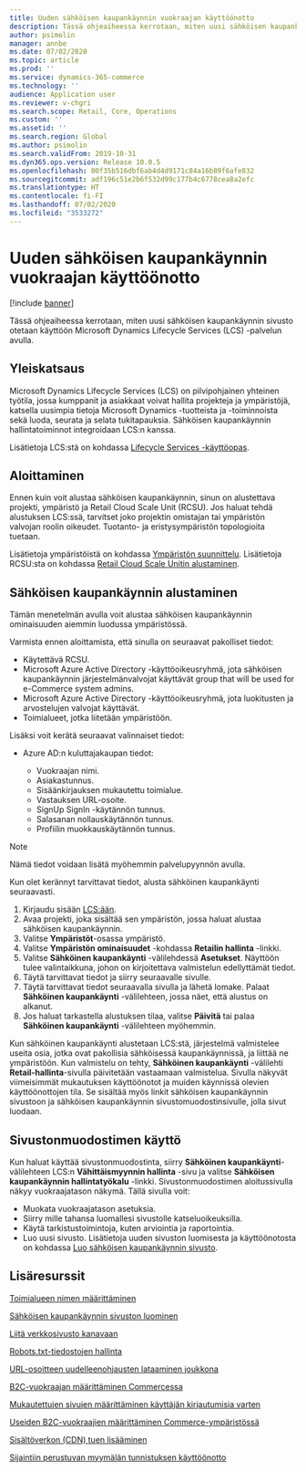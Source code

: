 ```yaml
---
title: Uuden sähköisen kaupankäynnin vuokraajan käyttöönotto
description: Tässä ohjeaiheessa kerrotaan, miten uusi sähköisen kaupankäynnin vuokraaja otetaan käyttöön Microsoft Dynamics Lifecycle Services (LCS) -palvelun avulla.
author: psimolin
manager: annbe
ms.date: 07/02/2020
ms.topic: article
ms.prod: ''
ms.service: dynamics-365-commerce
ms.technology: ''
audience: Application user
ms.reviewer: v-chgri
ms.search.scope: Retail, Core, Operations
ms.custom: ''
ms.assetid: ''
ms.search.region: Global
ms.author: psimolin
ms.search.validFrom: 2019-10-31
ms.dyn365.ops.version: Release 10.0.5
ms.openlocfilehash: 00f35b516dbf6ab4d4d9171c84a16b89f6afe832
ms.sourcegitcommit: adf196c51e2b6f532d99c177b4c6778cea8a2efc
ms.translationtype: HT
ms.contentlocale: fi-FI
ms.lasthandoff: 07/02/2020
ms.locfileid: "3533272"
---
```

# <a name="deploy-a-new-e-commerce-tenant"></a>Uuden sähköisen kaupankäynnin vuokraajan käyttöönotto


[!include [banner](includes/banner.md)]

Tässä ohjeaiheessa kerrotaan, miten uusi sähköisen kaupankäynnin sivusto otetaan käyttöön Microsoft Dynamics Lifecycle Services (LCS) -palvelun avulla.

## <a name="overview"></a>Yleiskatsaus

Microsoft Dynamics Lifecycle Services (LCS) on pilvipohjainen yhteinen työtila, jossa kumppanit ja asiakkaat voivat hallita projekteja ja ympäristöjä, katsella uusimpia tietoja Microsoft Dynamics -tuotteista ja -toiminnoista sekä luoda, seurata ja selata tukitapauksia. Sähköisen kaupankäynnin hallintatoiminnot integroidaan LCS:n kanssa.

Lisätietoja LCS:stä on kohdassa [Lifecycle Services -käyttöopas](https://docs.microsoft.com/dynamics365/unified-operations/dev-itpro/lifecycle-services/lcs-user-guide).
    
## <a name="get-started"></a>Aloittaminen

Ennen kuin voit alustaa sähköisen kaupankäynnin, sinun on alustettava projekti, ympäristö ja Retail Cloud Scale Unit (RCSU). Jos haluat tehdä alustuksen LCS:ssä, tarvitset joko projektin omistajan tai ympäristön valvojan roolin oikeudet. Tuotanto- ja eristysympäristön topologioita tuetaan.

Lisätietoja ympäristöistä on kohdassa [Ympäristön suunnittelu](https://docs.microsoft.com/dynamics365/unified-operations/fin-and-ops/imp-lifecycle/environment-planning). Lisätietoja RCSU:sta on kohdassa [Retail Cloud Scale Unitin alustaminen](https://docs.microsoft.com/dynamics365/unified-operations/dev-itpro/deployment/initialize-retail-channels).

## <a name="initialize-e-commerce"></a>Sähköisen kaupankäynnin alustaminen

Tämän menetelmän avulla voit alustaa sähköisen kaupankäynnin ominaisuuden aiemmin luodussa ympäristössä.

Varmista ennen aloittamista, että sinulla on seuraavat pakolliset tiedot:

- Käytettävä RCSU.
- Microsoft Azure Active Directory -käyttöoikeusryhmä, jota sähköisen kaupankäynnin järjestelmänvalvojat käyttävät group that will be used for e-Commerce system admins.
- Microsoft Azure Active Directory -käyttöoikeusryhmä, jota luokitusten ja arvostelujen valvojat käyttävät.
- Toimialueet, jotka liitetään ympäristöön.

Lisäksi voit kerätä seuraavat valinnaiset tiedot:

- Azure AD:n kuluttajakaupan tiedot:

    - Vuokraajan nimi.
    - Asiakastunnus.
    - Sisäänkirjauksen mukautettu toimialue.
    - Vastauksen URL-osoite.
    - SignUp SignIn -käytännön tunnus.
    - Salasanan nollauskäytännön tunnus.
    - Profiilin muokkauskäytännön tunnus.

> [!NOTE]
> Nämä tiedot voidaan lisätä myöhemmin palvelupyynnön avulla.

Kun olet kerännyt tarvittavat tiedot, alusta sähköinen kaupankäynti seuraavasti.

1. Kirjaudu sisään [LCS:ään](https://lcs.dynamics.com).
1. Avaa projekti, joka sisältää sen ympäristön, jossa haluat alustaa sähköisen kaupankäynnin.
1. Valitse **Ympäristöt**-osassa ympäristö.
1. Valitse **Ympäristön ominaisuudet** -kohdassa **Retailin hallinta** -linkki.
1. Valitse **Sähköinen kaupankäynti** -välilehdessä **Asetukset**. Näyttöön tulee valintaikkuna, johon on kirjoitettava valmistelun edellyttämät tiedot.
1. Täytä tarvittavat tiedot ja siirry seuraavalle sivulle.
1. Täytä tarvittavat tiedot seuraavalla sivulla ja lähetä lomake. Palaat **Sähköinen kaupankäynti** -välilehteen, jossa näet, että alustus on alkanut.
1. Jos haluat tarkastella alustuksen tilaa, valitse **Päivitä** tai palaa **Sähköinen kaupankäynti** -välilehteen myöhemmin.
    
Kun sähköinen kaupankäynti alustetaan LCS:stä, järjestelmä valmistelee useita osia, jotka ovat pakollisia sähköisessä kaupankäynnissä, ja liittää ne ympäristöön. Kun valmistelu on tehty, **Sähköinen kaupankäynti** -välilehti **Retail-hallinta**-sivulla päivitetään vastaamaan valmistelua. Sivulla näkyvät viimeisimmät mukautuksen käyttöönotot ja muiden käynnissä olevien käyttöönottojen tila. Se sisältää myös linkit sähköisen kaupankäynnin sivustoon ja sähköisen kaupankäynnin sivustomuodostinsivulle, jolla sivut luodaan.

## <a name="access-site-builder"></a>Sivustonmuodostimen käyttö

Kun haluat käyttää sivustonmuodostinta, siirry **Sähköinen kaupankäynti**-välilehteen LCS:n **Vähittäismyynnin hallinta** -sivu ja valitse **Sähköisen kaupankäynnin hallintatyökalu** -linkki. Sivustonmuodostimen aloitussivulla näkyy vuokraajatason näkymä. Tällä sivulla voit:

- Muokata vuokraajatason asetuksia.
- Siirry mille tahansa luomallesi sivustolle katseluoikeuksilla. 
- Käytä tarkistustoimintoja, kuten arviointia ja raportointia.
- Luo uusi sivusto. Lisätietoja uuden sivuston luomisesta ja käyttöönotosta on kohdassa [Luo sähköisen kaupankäynnin sivusto](create-ecommerce-site.md). 

## <a name="additional-resources"></a>Lisäresurssit

[Toimialueen nimen määrittäminen](configure-your-domain-name.md)

[Sähköisen kaupankäynnin sivuston luominen](create-ecommerce-site.md)

[Liitä verkkosivusto kanavaan](associate-site-online-store.md)

[Robots.txt-tiedostojen hallinta](manage-robots-txt-files.md)

[URL-osoitteen uudelleenohjausten lataaminen joukkona](upload-bulk-redirects.md)

[B2C-vuokraajan määrittäminen Commercessa](set-up-B2C-tenant.md)

[Mukautettujen sivujen määrittäminen käyttäjän kirjautumisia varten](custom-pages-user-logins.md)

[Useiden B2C-vuokraajien määrittäminen Commerce-ympäristössä](configure-multi-B2C-tenants.md)

[Sisältöverkon (CDN) tuen lisääminen](add-cdn-support.md)

[Sijaintiin perustuvan myymälän tunnistuksen käyttöönotto](enable-store-detection.md)

